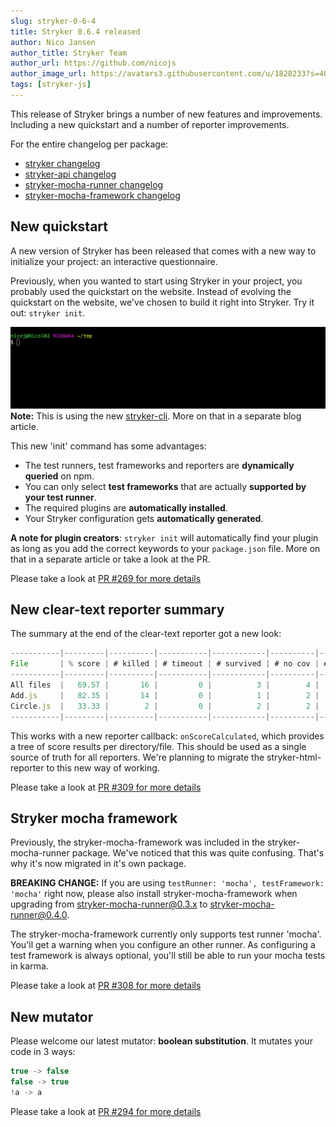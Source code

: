 ```yaml
---
slug: stryker-0-6-4
title: Stryker 0.6.4 released
author: Nico Jansen
author_title: Stryker Team
author_url: https://github.com/nicojs
author_image_url: https://avatars3.githubusercontent.com/u/1828233?s=400&u=fec18ad3776aaafec54c49bbd7173a841ae7ea59&v=4
tags: [stryker-js]
---
```


This release of Stryker brings a number of new features and improvements. Including a new quickstart and a number of reporter improvements.

<!--truncate-->

For the entire changelog per package:

- [stryker changelog](https://github.com/stryker-mutator/stryker-js/blob/master/packages/stryker/CHANGELOG.md)
- [stryker-api changelog](https://github.com/stryker-mutator/stryker-js/blob/master/packages/stryker-api/CHANGELOG.md)
- [stryker-mocha-runner changelog](https://github.com/stryker-mutator/stryker-js/blob/master/packages/stryker-mocha-runner/CHANGELOG.md)
- [stryker-mocha-framework changelog](https://github.com/stryker-mutator/stryker-js/blob/master/packages/stryker-mocha-framework/CHANGELOG.md)

## New quickstart

A new version of Stryker has been released that comes with a new way to initialize your project: an interactive questionnaire.

Previously, when you wanted to start using Stryker in your project, you probably used the quickstart on the website.
Instead of evolving the quickstart on the website, we've chosen to build it right into Stryker. Try it out: `stryker init`.

![](/images/blogs/stryker-init.gif)
**Note:** This is using the new [stryker-cli](https://www.npmjs.com/package/stryker-cli). More on that in a separate blog article.

This new 'init' command has some advantages:

- The test runners, test frameworks and reporters are **dynamically queried** on npm.
- You can only select **test frameworks** that are actually **supported by your test runner**.
- The required plugins are **automatically installed**.
- Your Stryker configuration gets **automatically generated**.

**A note for plugin creators**: `stryker init` will automatically find your plugin as long as you add the correct keywords to your `package.json` file.
More on that in a separate article or take a look at the PR.

Please take a look at [PR #269 for more details](https://github.com/stryker-mutator/stryker-js/pull/269)

## New clear-text reporter summary

The summary at the end of the clear-text reporter got a new look:

```js
-----------|---------|----------|-----------|------------|----------|---------|
File       | % score | # killed | # timeout | # survived | # no cov | # error |
-----------|---------|----------|-----------|------------|----------|---------|
All files  |   69.57 |       16 |         0 |          3 |        4 |       0 |
Add.js     |   82.35 |       14 |         0 |          1 |        2 |       0 |
Circle.js  |   33.33 |        2 |         0 |          2 |        2 |       0 |
-----------|---------|----------|-----------|------------|----------|---------|
```

This works with a new reporter callback: `onScoreCalculated`, which provides a tree
of score results per directory/file. This should be used as a single source of truth for all reporters.
We're planning to migrate the stryker-html-reporter to this new way of working.

Please take a look at [PR #309 for more details](https://github.com/stryker-mutator/stryker-js/pull/309)

## Stryker mocha framework

Previously, the stryker-mocha-framework was included in the stryker-mocha-runner package. We've noticed that this was quite confusing.
That's why it's now migrated in it's own package.

**BREAKING CHANGE:** If you are using `testRunner: 'mocha', testFramework: 'mocha'` right now,
please also install stryker-mocha-framework when upgrading from stryker-mocha-runner@0.3.x to stryker-mocha-runner@0.4.0.

The stryker-mocha-framework currently only supports test runner 'mocha'. You'll get a warning when you configure an other runner.
As configuring a test framework is always optional, you'll still be able to run your mocha tests in karma.

Please take a look at [PR #308 for more details](https://github.com/stryker-mutator/stryker-js/pull/308)

## New mutator

Please welcome our latest mutator: **boolean substitution**. It mutates your code in 3 ways:

```js
true -> false
false -> true
!a -> a
```

Please take a look at [PR #294 for more details](https://github.com/stryker-mutator/stryker-js/pull/294)

